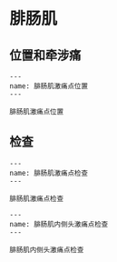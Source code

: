 # 腓肠肌

## 位置和牵涉痛

```{figure} /_static/img/2022-01-31-13-46-02.png
---
name: 腓肠肌激痛点位置
---

腓肠肌激痛点位置
```

## 检查

```{figure} /_static/img/2022-01-31-13-46-50.png
---
name: 腓肠肌激痛点检查
---

腓肠肌激痛点检查
```
```{figure} /_static/img/2022-01-31-13-47-25.png
---
name: 腓肠肌内侧头激痛点检查
---

腓肠肌内侧头激痛点检查
```